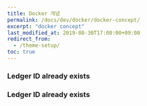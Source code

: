 ```yaml
---
title: Docker 개념
permalink: /docs/dev/docker/docker-concept/
excerpt: "docker concept"
last_modified_at: 2019-08-30T17:00:00+09:00
redirect_from:
  - /theme-setup/
toc: true
---
```


### Ledger ID already exists




### Ledger ID already exists





